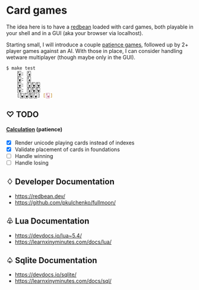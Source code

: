 # Card games

The idea here is to have a [redbean](https://justine.lol/redbean2/) loaded with card games, both playable in
your shell and in a GUI (aka your browser via localhost).

Starting small, I will introduce a couple [patience games](<https://en.wikipedia.org/wiki/Patience_(game)>), followed up by 2+ player games against an AI. With those in place, I can consider handling wetware multiplayer (though maybe only in the GUI).

```bash
$ make test
    🂱: 🃁
    🂲: 🃂
    🂳: 🃃🂶🂹
    🂴: 🃄🂸🂽
    [🂵🂷🂺🂻] [🂾]
```

## ♡ TODO

#### [Calculation](<https://en.wikipedia.org/wiki/Calculation_(card_game)>) (patience)

-   [x] Render unicode playing cards instead of indexes
-   [x] Validate placement of cards in foundations
-   [ ] Handle winning
-   [ ] Handle losing

## ♢ Developer Documentation

-   https://redbean.dev/
-   https://github.com/pkulchenko/fullmoon/

## ♧ Lua Documentation

-   https://devdocs.io/lua~5.4/
-   https://learnxinyminutes.com/docs/lua/

## ♤ Sqlite Documentation

-   https://devdocs.io/sqlite/
-   https://learnxinyminutes.com/docs/sql/
